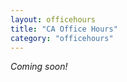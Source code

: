 ```yaml
---
layout: officehours
title: "CA Office Hours"
category: "officehours"
---
```


*Coming soon!*

<!--
<iframe id="officehours_spreadsheet" src="https://docs.google.com/spreadsheets/d/1s2ZEwkmLKOp8qVi7eKGUSLkzYPmeF2tEbFyyDWkbf2M/edit#gid=2050153296"></iframe>
-->
